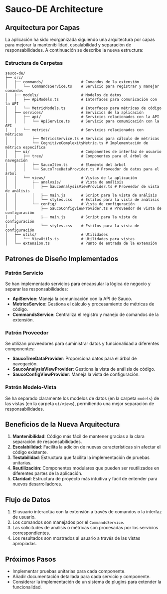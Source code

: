 # Sauco-DE Architecture

## Arquitectura por Capas

La aplicación ha sido reorganizada siguiendo una arquitectura por capas para mejorar la mantenibilidad, escalabilidad y separación de responsabilidades. A continuación se describe la nueva estructura:

### Estructura de Carpetas

```
sauco-de/
├── src/
│   ├── commands/                 # Comandos de la extensión
│   │   └── CommandsService.ts    # Servicio para registrar y manejar comandos
│   ├── models/                   # Modelos de datos
│   │   ├── ApiModels.ts          # Interfaces para comunicación con la API
│   │   └── MetricModels.ts       # Interfaces para métricas de código
│   ├── services/                 # Servicios de la aplicación
│   │   ├── api/                  # Servicios relacionados con la API
│   │   │   └── ApiService.ts     # Servicio para comunicación con la API
│   │   └── metrics/              # Servicios relacionados con métricas
│   │       ├── MetricsService.ts # Servicio para cálculo de métricas
│   │       └── CognitiveComplexityMetric.ts # Implementación de métrica específica
│   ├── ui/                       # Componentes de interfaz de usuario
│   │   ├── tree/                 # Componentes para el árbol de navegación
│   │   │   ├── SaucoItem.ts      # Elemento del árbol
│   │   │   └── SaucoTreeDataProvider.ts # Proveedor de datos para el árbol
│   │   └── views/                # Vistas de la aplicación
│   │       ├── analysis/         # Vista de análisis
│   │       │   ├── SaucoAnalysisViewProvider.ts # Proveedor de vista de análisis
│   │       │   ├── main.js       # Script para la vista de análisis
│   │       │   └── styles.css    # Estilos para la vista de análisis
│   │       └── config/           # Vista de configuración
│   │           ├── SaucoConfigViewProvider.ts # Proveedor de vista de configuración
│   │           ├── main.js       # Script para la vista de configuración
│   │           └── styles.css    # Estilos para la vista de configuración
│   ├── utils/                    # Utilidades
│   │   └── ViewUtils.ts          # Utilidades para vistas
│   └── extension.ts              # Punto de entrada de la extensión
```

## Patrones de Diseño Implementados

### Patrón Servicio

Se han implementado servicios para encapsular la lógica de negocio y separar las responsabilidades:

- **ApiService**: Maneja la comunicación con la API de Sauco.
- **MetricsService**: Gestiona el cálculo y procesamiento de métricas de código.
- **CommandsService**: Centraliza el registro y manejo de comandos de la extensión.

### Patrón Proveedor

Se utilizan proveedores para suministrar datos y funcionalidad a diferentes componentes:

- **SaucoTreeDataProvider**: Proporciona datos para el árbol de navegación.
- **SaucoAnalysisViewProvider**: Gestiona la vista de análisis de código.
- **SaucoConfigViewProvider**: Maneja la vista de configuración.

### Patrón Modelo-Vista

Se ha separado claramente los modelos de datos (en la carpeta `models`) de las vistas (en la carpeta `ui/views`), permitiendo una mejor separación de responsabilidades.

## Beneficios de la Nueva Arquitectura

1. **Mantenibilidad**: Código más fácil de mantener gracias a la clara separación de responsabilidades.
2. **Escalabilidad**: Facilita la adición de nuevas características sin afectar el código existente.
3. **Testabilidad**: Estructura que facilita la implementación de pruebas unitarias.
4. **Reutilización**: Componentes modulares que pueden ser reutilizados en diferentes partes de la aplicación.
5. **Claridad**: Estructura de proyecto más intuitiva y fácil de entender para nuevos desarrolladores.

## Flujo de Datos

1. El usuario interactúa con la extensión a través de comandos o la interfaz de usuario.
2. Los comandos son manejados por el `CommandsService`.
3. Las solicitudes de análisis o métricas son procesadas por los servicios correspondientes.
4. Los resultados son mostrados al usuario a través de las vistas apropiadas.

## Próximos Pasos

- Implementar pruebas unitarias para cada componente.
- Añadir documentación detallada para cada servicio y componente.
- Considerar la implementación de un sistema de plugins para extender la funcionalidad.
